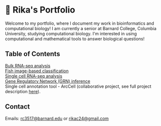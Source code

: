 # 🧬 Rika's Portfolio

Welcome to my portfolio, where I document my work in bioinformatics and computational biology! I am currently a senior at Barnard College, Columbia University, studying computational biology. I'm interested in using computational and mathematical tools to answer biological questions!

## Table of Contents

[Bulk RNA-seq analysis](./Bulk_RNAseq_Analysis)\
[Fish image-based classification](./IBC)\
[Single cell RNA-seq analysis](./single_cell_analysis)\
[Gene Regulatory Network (GRN) inference](./grn)\
Single cell annotation tool - ArcCell (collaborative project, see full project description [here](https://github.com/VenkatSBitra/coms4761_project)).

## Contact
Emails: rc3517@barnard.edu or rikac24@gmail.com






























